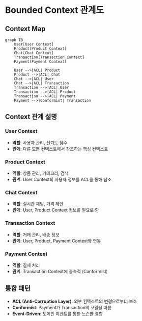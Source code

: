 # Bounded Context 관계도

## Context Map

```mermaid
graph TB
    User[User Context]
    Product[Product Context]
    Chat[Chat Context]
    Transaction[Transaction Context]
    Payment[Payment Context]
    
    User -->|ACL| Product
    Product -->|ACL| Chat
    Chat -->|ACL| User
    Chat -->|ACL| Transaction
    Transaction -->|ACL| User
    Transaction -->|ACL| Product
    Transaction -->|ACL| Payment
    Payment -->|Conformist| Transaction
```

## Context 관계 설명

### User Context
- **역할**: 사용자 관리, 신뢰도 점수
- **관계**: 다른 모든 컨텍스트에서 참조하는 핵심 컨텍스트

### Product Context
- **역할**: 상품 관리, 카테고리, 검색
- **관계**: User Context의 사용자 정보를 ACL을 통해 참조

### Chat Context
- **역할**: 실시간 채팅, 가격 제안
- **관계**: User, Product Context 정보를 필요로 함

### Transaction Context
- **역할**: 거래 관리, 배송 정보
- **관계**: User, Product, Payment Context와 연동

### Payment Context
- **역할**: 결제 처리
- **관계**: Transaction Context에 종속적 (Conformist)

## 통합 패턴

- **ACL (Anti-Corruption Layer)**: 외부 컨텍스트의 변경으로부터 보호
- **Conformist**: Payment가 Transaction의 모델을 따름
- **Event-Driven**: 도메인 이벤트를 통한 느슨한 결합